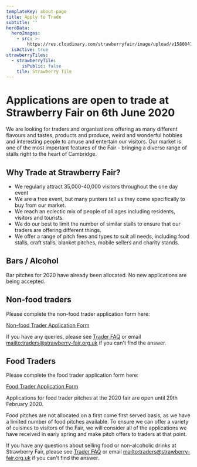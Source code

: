```yaml
---
templateKey: about-page
title: Apply to Trade
subtitle: ''
heroData:
  heroImages:
    - src: >-
        https://res.cloudinary.com/strawberryfair/image/upload/v1580041739/Banner/East_Stage_Panorama_2_web_qbzcvf.jpg
  isActive: true
strawberryTiles:
  - strawberryTile:
      isPublic: false
    tile: Strawberry Tile
---
```

# Applications are open to trade at Strawberry Fair on 6th June 2020

We are looking for traders and organisations offering as many different flavours and tastes, products and produce, weird and wonderful hobbies and interesting people to amuse and entertain our visitors. Our market is one of the most important features of the Fair - bringing a diverse range of stalls right to the heart of Cambridge.

## Why Trade at Strawberry Fair?

* We regularly attract 35,000-40,000 visitors throughout the one day event
* We are a free event, but many punters tell us they come specifically to buy from our market.
* We reach an eclectic mix of people of all ages including residents, visitors and tourists.
* We do our best to limit the number of similar stalls to ensure that our traders are offering different things.
* We offer a range of pitch fees and types to suit all needs, including food stalls, craft stalls, blanket pitches, mobile sellers and charity stands.

## Bars / Alcohol

Bar pitches for 2020 have already been allocated. No new applications are being accepted.

## Non-food traders

Please complete the non-food trader application form here:

[Non-food Trader Application Form](/forms/non-food-trader-application)

If you have any queries, please see [Trader FAQ](https://docs.google.com/document/d/1VK62GAmE1bzmHqwnoVzksYNBo0hmcGAaqFn3pZUGEgY/edit?usp=sharing) or email <mailto:traders@strawberry-fair.org.uk> if you can't find the answer.

## Food Traders

Please complete the food trader application form here:

[Food Trader Application Form](forms/food-trader-application)

Applications for food trader pitches at the 2020 fair are open until 29th February 2020.

Food pitches are not allocated on a first come first served basis, as we have a limited number of food pitches available. To ensure we can offer a variety of cuisines to visitors of the Fair, we will consider all of the applications we have received in early spring and make pitch offers to traders at that point.

If you have any questions about selling food or non-alcoholic drinks at Strawberry Fair, please see [Trader FAQ](https://docs.google.com/document/d/1VK62GAmE1bzmHqwnoVzksYNBo0hmcGAaqFn3pZUGEgY/edit?usp=sharing) or email <mailto:traders@strawberry-fair.org.uk> if you can't find the answer.
